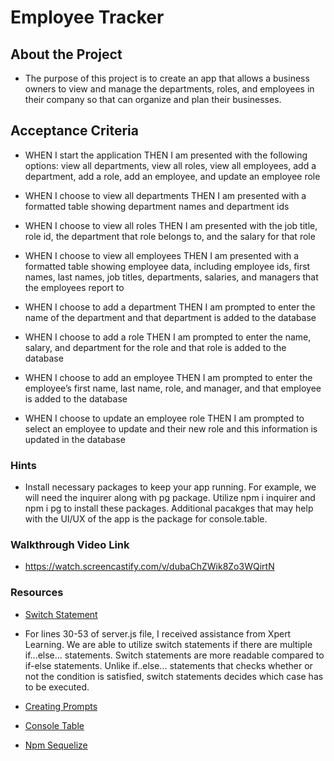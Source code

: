 # Employee Tracker 

## About the Project

* The purpose of this project is to create an app that allows a business owners to view and manage the departments, roles, and employees in their company so that can organize and plan their businesses.

## Acceptance Criteria

* WHEN I start the application THEN I am presented with the following options: view all departments, view all roles, view all employees, add a department, add a role, add an employee, and update an employee role

* WHEN I choose to view all departments THEN I am presented with a formatted table showing department names and department ids

* WHEN I choose to view all roles THEN I am presented with the job title, role id, the department that role belongs to, and the salary for that role

* WHEN I choose to view all employees THEN I am presented with a formatted table showing employee data, including employee ids, first names, last names, job titles, departments, salaries, and managers that the employees report to

* WHEN I choose to add a department THEN I am prompted to enter the name of the department and that department is added to the database

* WHEN I choose to add a role THEN I am prompted to enter the name, salary, and department for the role and that role is added to the database

* WHEN I choose to add an employee THEN I am prompted to enter the employee’s first name, last name, role, and manager, and that employee is added to the database

* WHEN I choose to update an employee role THEN I am prompted to select an employee to update and their new role and this information is updated in the database

### Hints

* Install necessary packages to keep your app running. For example, we will need the inquirer along with pg package. Utilize npm i inquirer and npm i pg to install these packages. Additional pacakges that may help with the UI/UX of the app is the package for console.table.

### Walkthrough Video Link

* https://watch.screencastify.com/v/dubaChZWik8Zo3WQirtN

### Resources

* [Switch Statement](https://developer.mozilla.org/en-US/docs/Web/JavaScript/Reference/Statements/switch)

* For lines 30-53 of server.js file, I received assistance from Xpert Learning. We are able to utilize switch statements if there are multiple if...else... statements. Switch statements are more readable compared to if-else statements. Unlike if..else... statements that checks whether or not the condition is satisfied, switch statements decides which case has to be executed.

* [Creating Prompts](https://www.digitalocean.com/community/tutorials/nodejs-interactive-command-line-prompts)

* [Console Table](https://developer.mozilla.org/en-US/docs/Web/API/console/table_static)

* [Npm Sequelize](https://www.npmjs.com/package/sequelize)